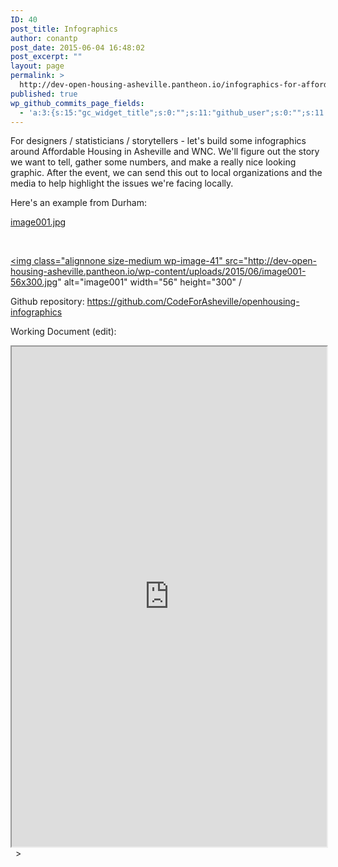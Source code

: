 ```yaml
---
ID: 40
post_title: Infographics
author: conantp
post_date: 2015-06-04 16:48:02
post_excerpt: ""
layout: page
permalink: >
  http://dev-open-housing-asheville.pantheon.io/infographics-for-affordable-housing/
published: true
wp_github_commits_page_fields:
  - 'a:3:{s:15:"gc_widget_title";s:0:"";s:11:"github_user";s:0:"";s:11:"github_repo";s:0:"";}'
---
```

For designers / statisticians / storytellers - let's build some infographics around Affordable Housing in Asheville and WNC. We'll figure out the story we want to tell, gather some numbers, and make a really nice looking graphic. After the event, we can send this out to local organizations and the media to help highlight the issues we're facing locally.

Here's an example from Durham:

<a href="http://dev-open-housing-asheville.pantheon.io/wp-content/uploads/2015/06/image001.jpg">image001.jpg</a>

&nbsp;

<a href="http://dev-open-housing-asheville.pantheon.io/wp-content/uploads/2015/06/image001.jpg"><img class="alignnone size-medium wp-image-41" src="http://dev-open-housing-asheville.pantheon.io/wp-content/uploads/2015/06/image001-56x300.jpg" alt="image001" width="56" height="300" /

Github repository: <a href="https://github.com/CodeForAsheville/openhousing-infographics">https://github.com/CodeForAsheville/openhousing-infographics</a>

Working Document (edit):
<iframe width='100%' height='800' src="https://docs.google.com/document/d/1X5Y8dYYjCtRnHNlgs6NY_qp5bu33AUl7S2iBdxqpDmc/pub?embedded=true"></iframe>
&nbsp;
></a>